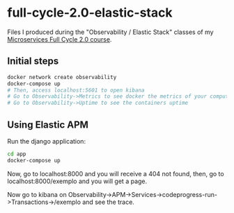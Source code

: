 # full-cycle-2.0-elastic-stack

Files I produced during the "Observability / Elastic Stack" classes of my [Microservices Full Cycle 2.0 course](https://drive.google.com/file/d/1MdN-qK_8Pfg6YI3TSfSa5_2-FHmqGxEP/view?usp=sharing).

## Initial steps

```sh
docker network create observability
docker-compose up
# Then, access localhost:5601 to open kibana
# Go to Observability->Metrics to see docker the metrics of your computer
# Go to Observability->Uptime to see the containers uptime
```

## Using Elastic APM

Run the django application:

```sh
cd app
docker-compose up
```

Now, go to localhost:8000 and you will receive a 404 not found, then, go to localhost:8000/exemplo and you will get a page.

Now go to kibana on Observability->APM->Services->codeprogress-run->Transactions->/exemplo and see the trace.
